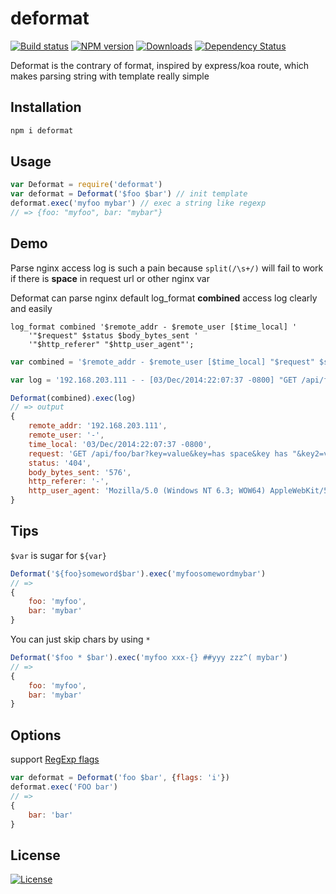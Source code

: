 deformat
===

[![Build status][travis-image]][travis-url]
[![NPM version][npm-image]][npm-url]
[![Downloads][downloads-image]][downloads-url]
[![Dependency Status][david-image]][david-url]

[npm-image]: https://img.shields.io/npm/v/deformat.svg?style=flat-square
[npm-url]: https://npmjs.org/package/deformat
[downloads-image]: http://img.shields.io/npm/dm/deformat.svg?style=flat-square
[downloads-url]: https://npmjs.org/package/deformat
[david-image]: http://img.shields.io/david/chunpu/deformat.svg?style=flat-square
[david-url]: https://david-dm.org/chunpu/deformat


Deformat is the contrary of format, inspired by express/koa route, which makes parsing string with template really simple

Installation
---

```sh
npm i deformat
```

Usage
---

```js
var Deformat = require('deformat')
var deformat = Deformat('$foo $bar') // init template
deformat.exec('myfoo mybar') // exec a string like regexp
// => {foo: "myfoo", bar: "mybar"}
```

Demo
---

Parse nginx access log is such a pain because `split(/\s+/)` will fail to work if there is **space** in request url or other nginx var

Deformat can parse nginx default log_format **combined** access log clearly and easily

```nginx
log_format combined '$remote_addr - $remote_user [$time_local] '
    '"$request" $status $body_bytes_sent '
    '"$http_referer" "$http_user_agent"';
```

```js
var combined = '$remote_addr - $remote_user [$time_local] "$request" $status $body_bytes_sent "$http_referer" "$http_user_agent"'

var log = '192.168.203.111 - - [03/Dec/2014:22:07:37 -0800] "GET /api/foo/bar?key=value&key=has space&key has \x22&key2=var2 HTTP/1.1" 404 576 "-" "Mozilla/5.0 (Windows NT 6.3; WOW64) AppleWebKit/537.36 (KHTML, like Gecko) Chrome/39.0.2171.71 Safari/537.36"'

Deformat(combined).exec(log)
// => output
{
    remote_addr: '192.168.203.111',
    remote_user: '-',
    time_local: '03/Dec/2014:22:07:37 -0800',
    request: 'GET /api/foo/bar?key=value&key=has space&key has "&key2=var2 HTTP/1.1',
    status: '404',
    body_bytes_sent: '576',
    http_referer: '-',
    http_user_agent: 'Mozilla/5.0 (Windows NT 6.3; WOW64) AppleWebKit/537.36 (KHTML, like Gecko) Chrome/39.0.2171.71 Safari/537.36'
}
```

Tips
---

`$var` is sugar for `${var}`

```js
Deformat('${foo}someword$bar').exec('myfoosomewordmybar')
// => 
{
    foo: 'myfoo',
    bar: 'mybar'
}
```

You can just skip chars by using `*`

```js
Deformat('$foo * $bar').exec('myfoo xxx-{} ##yyy zzz^( mybar')
// => 
{
    foo: 'myfoo',
    bar: 'mybar'
}
```

Options
---

support [RegExp flags](https://developer.mozilla.org/en-US/docs/Web/JavaScript/Reference/Global_Objects/RegExp)

```js
var deformat = Deformat('foo $bar', {flags: 'i'})
deformat.exec('FOO bar')
// =>
{
	bar: 'bar'
}
```

License
---

[![License][license-image]][license-url]

[travis-image]: https://img.shields.io/travis/chunpu/deformat.svg?style=flat-square
[travis-url]: https://travis-ci.org/chunpu/deformat
[license-image]: http://img.shields.io/npm/l/deformat.svg?style=flat-square
[license-url]: #
